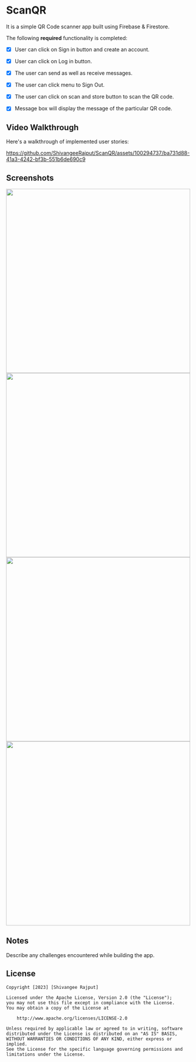 # ScanQR
It is a simple QR Code scanner app built using Firebase &amp; Firestore.

The following **required** functionality is completed:

* [x] User can click on Sign in button and create an account.
* [x] User can  click on Log in button.
* [x] The user can send as well as receive messages.
* [x] The user can click menu to Sign Out.
* [x] The user can click on scan and store button to scan the QR code.
* [x] Message box will display the message of the particular QR code.

 

## Video Walkthrough

Here's a walkthrough of implemented user stories:


https://github.com/ShivangeeRajput/ScanQR/assets/100294737/ba731d88-41a3-4242-bf3b-551b6de690c9

## Screenshots
<p>
 <img src="https://github.com/ShivangeeRajput/ScanQR/assets/100294737/f362549f-080c-4b88-83c5-9cd3d425cdac.jpg" height="500">
 <img src="https://github.com/ShivangeeRajput/ScanQR/assets/100294737/79f1c54b-8c81-4015-8fab-2308a6d8f6e6.jpg" height="500">
 <img src="https://github.com/ShivangeeRajput/ScanQR/assets/100294737/884efc66-a896-46f4-aa64-204d23c31c81.jpg" height="500" >
 <img src="https://github.com/ShivangeeRajput/ScanQR/assets/100294737/4c328c9e-8e42-4126-9a92-e7cd2b1c7f88.jpg" height="500">
 

 <p>
  
  ## Notes

Describe any challenges encountered while building the app.

## License

    Copyright [2023] [Shivangee Rajput]

    Licensed under the Apache License, Version 2.0 (the "License");
    you may not use this file except in compliance with the License.
    You may obtain a copy of the License at

        http://www.apache.org/licenses/LICENSE-2.0

    Unless required by applicable law or agreed to in writing, software
    distributed under the License is distributed on an "AS IS" BASIS,
    WITHOUT WARRANTIES OR CONDITIONS OF ANY KIND, either express or implied.
    See the License for the specific language governing permissions and
    limitations under the License.


